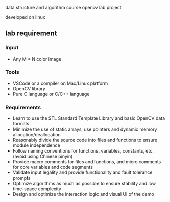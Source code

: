 data structure and algorithm course opencv lab project

developed on linux

## lab requirement


### Input

- Any M * N color image

### Tools

- VSCode or a compiler on Mac/Linux platform
- OpenCV library
- Pure C language or C/C++ language

### Requirements

- Learn to use the STL Standard Template Library and basic OpenCV data formats
- Minimize the use of static arrays, use pointers and dynamic memory allocation/deallocation
- Reasonably divide the source code into files and functions to ensure module independence
- Follow naming conventions for functions, variables, constants, etc. (avoid using Chinese pinyin)
- Provide macro comments for files and functions, and micro comments for core variables and code segments
- Validate input legality and provide functionality and fault tolerance prompts
- Optimize algorithms as much as possible to ensure stability and low time-space complexity
- Design and optimize the interaction logic and visual UI of the demo
